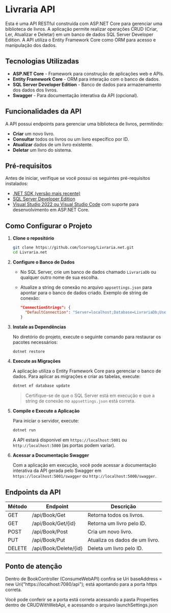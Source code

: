 # Livraria API

Esta é uma API RESTful construída com ASP.NET Core para gerenciar uma biblioteca de livros. A aplicação permite realizar operações CRUD (Criar, Ler, Atualizar e Deletar) em um banco de dados SQL Server Developer Edition. A API utiliza o Entity Framework Core como ORM para acesso e manipulação dos dados.

## Tecnologias Utilizadas

- **ASP.NET Core** - Framework para construção de aplicações web e APIs.
- **Entity Framework Core** - ORM para interação com o banco de dados.
- **SQL Server Developer Edition** - Banco de dados para armazenamento dos dados dos livros.
- **Swagger** - Para documentação interativa da API (opcional).

## Funcionalidades da API

A API possui endpoints para gerenciar uma biblioteca de livros, permitindo:

- **Criar** um novo livro.
- **Consultar** todos os livros ou um livro específico por ID.
- **Atualizar** dados de um livro existente.
- **Deletar** um livro do sistema.

## Pré-requisitos

Antes de iniciar, verifique se você possui os seguintes pré-requisitos instalados:

- [.NET SDK (versão mais recente)](https://dotnet.microsoft.com/download)
- [SQL Server Developer Edition](https://www.microsoft.com/sql-server/sql-server-downloads)
- [Visual Studio 2022 ou Visual Studio Code](https://visualstudio.microsoft.com/) com suporte para desenvolvimento em ASP.NET Core.

## Como Configurar o Projeto

1. **Clone o repositório**

   ```bash
   git clone https://github.com/lcorsog/Livraria.net.git
   cd Livraria.net
   ```

2. **Configure o Banco de Dados**

   - No SQL Server, crie um banco de dados chamado `LivrariaDb` ou qualquer outro nome de sua escolha.
   - Atualize a string de conexão no arquivo `appsettings.json` para apontar para o banco de dados criado. Exemplo de string de conexão:

     ```json
     "ConnectionStrings": {
       "DefaultConnection": "Server=localhost;Database=LivrariaDb;User Id=seu-usuario;Password=sua-senha;"
     }
     ```

3. **Instale as Dependências**

   No diretório do projeto, execute o seguinte comando para restaurar os pacotes necessários:

   ```bash
   dotnet restore
   ```

4. **Execute as Migrações**

   A aplicação utiliza o Entity Framework Core para gerenciar o banco de dados. Para aplicar as migrações e criar as tabelas, execute:

   ```bash
   dotnet ef database update
   ```

   > Certifique-se de que o SQL Server está em execução e que a string de conexão no `appsettings.json` está correta.

5. **Compile e Execute a Aplicação**

   Para iniciar o servidor, execute:

   ```bash
   dotnet run
   ```

   A API estará disponível em `https://localhost:5001` ou `http://localhost:5000` (as portas podem variar).

6. **Acessar a Documentação Swagger**

   Com a aplicação em execução, você pode acessar a documentação interativa da API gerada pelo Swagger em `https://localhost:5001/swagger` ou `http://localhost:5000/swagger`.

## Endpoints da API

| Método | Endpoint          | Descrição                            |
|--------|--------------------|--------------------------------------|
| GET    | /api/Book/Get     | Retorna todos os livros.            |
| GET    | /api/Book/Get/{id}| Retorna um livro pelo ID.           |
| POST   | /api/Book/Post    | Cria um novo livro.                 |
| PUT    | /api/Book/Put     | Atualiza os dados de um livro.      |
| DELETE | /api/Book/Delete/{id}| Deleta um livro pelo ID.         |

## Ponto de atenção

Dentro de BookController (ConsumeWebAPI) confira se Uri baseAddress = new Uri("https://localhost:7080/api"); está apontando para a porta https correta.

Você pode conferir se a porta está correta acessando a pasta Properties dentro de CRUDWithWebApi, e acessando o arquivo launchSettings.json

